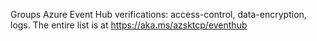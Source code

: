Groups Azure Event Hub verifications: access-control, data-encryption, logs. The entire list is at https://aka.ms/azsktcp/eventhub